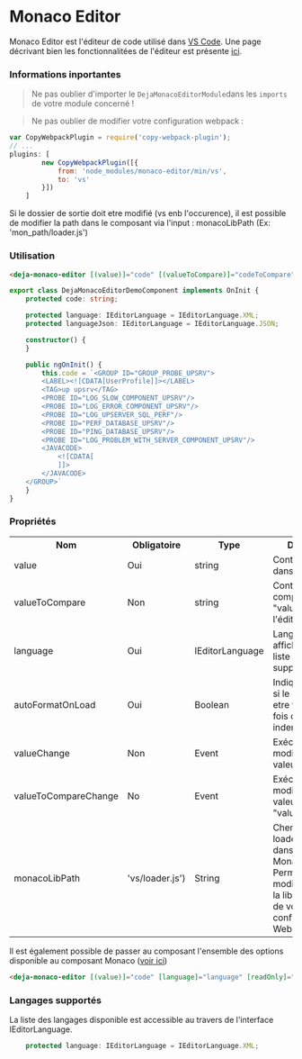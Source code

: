 # Monaco Editor
Monaco Editor est l'éditeur de code utilisé dans [VS Code](https://github.com/Microsoft/vscode).
Une page décrivant bien les fonctionnalitées de l'éditeur est présente [ici](https://code.visualstudio.com/docs/editor/editingevolved).

### Informations inportantes 
> Ne pas oublier d'importer le `DejaMonacoEditorModule`dans les `imports` de votre module concerné !

> Ne pas oublier de modifier votre configuration webpack :

```javascript
var CopyWebpackPlugin = require('copy-webpack-plugin');
// ...
plugins: [
        new CopyWebpackPlugin([{
            from: 'node_modules/monaco-editor/min/vs',
            to: 'vs'
        }])
    ]
```

Si le dossier de sortie doit etre modifié (vs enb l'occurence), il est possible de modifier la path dans le composant via 
l'input : monacoLibPath (Ex: 'mon_path/loader.js')

### Utilisation 
```html
<deja-monaco-editor [(value)]="code" [(valueToCompare)]="codeToCompare" [language]="language"></deja-monaco-editor>
```

```typescript
export class DejaMonacoEditorDemoComponent implements OnInit {
    protected code: string;

    protected language: IEditorLanguage = IEditorLanguage.XML;
    protected languageJson: IEditorLanguage = IEditorLanguage.JSON;

    constructor() {
    }

    public ngOnInit() {
		this.code = `<GROUP ID="GROUP_PROBE_UPSRV">
        <LABEL><![CDATA[UserProfile]]></LABEL>
        <TAG>up upsrv</TAG>
        <PROBE ID="LOG_SLOW_COMPONENT_UPSRV"/>
        <PROBE ID="LOG_ERROR_COMPONENT_UPSRV"/>
        <PROBE ID="LOG_UPSERVER_SQL_PERF"/>
        <PROBE ID="PERF_DATABASE_UPSRV"/>
        <PROBE ID="PING_DATABASE_UPSRV"/>
        <PROBE ID="LOG_PROBLEM_WITH_SERVER_COMPONENT_UPSRV"/>
        <JAVACODE>
            <![CDATA[
			]]>
        </JAVACODE>
    </GROUP>`
    }
}
```

### Propriétés

<table>
<tr>
    <th>Nom</th>
    <th>Obligatoire</th>
    <th>Type</th>
    <th>Description</th>
</tr>
<tr>
    <td>value</td>
    <td>Oui</td>
    <td>string</td>
    <td>Contenu a afficher dans l'éditeur</td>
</tr>
<tr>
    <td>valueToCompare</td>
    <td>Non</td>    
    <td>string</td>
    <td>Contenu a comparer avec "value" dans l'éditeur</td>
</tr>
<tr>
    <td>language</td>
    <td>Oui</td>    
    <td>IEditorLanguage</td>
    <td>Langage du code affiché (Voir la liste des langages supportés)</td>
</tr>
<tr>
    <td>autoFormatOnLoad</td>
    <td>Oui</td>
    <td>Boolean</td>
    <td>Indique à l'éditeur si le contenu doit etre formaté une fois chargé (auto indentation)</td>
</tr>
<tr>
    <td>valueChange</td>
    <td>Non</td>
    <td>Event</td>
    <td>Exécuté lors d'une modification de la valeur de "value"</td>
</tr>
<tr>
    <td>valueToCompareChange</td>
    <td>No</td>
    <td>Event</td>
    <td>Exécuté lors d'une modification de la valeur de "valueToCompare"</td>
</tr>
<tr>
    <td>monacoLibPath</td>
    <td>'vs/loader.js')</td>
    <td>String</td>
    <td>Chemin vers le loader.js situé dans la librairie Monaco Editor. Permet de modifier le path de la lib en fonction de votre configuration Webpack.</td>
</tr>
</table>

Il est également possible de passer au composant l'ensemble des options disponible au composant Monaco ([voir ici](https://microsoft.github.io/monaco-editor/api/interfaces/monaco.editor.ieditoroptions.html#readonly))
```html
<deja-monaco-editor [(value)]="code" [language]="language" [readOnly]="true" [automaticLayout]="true"></deja-monaco-editor>
```

### Langages supportés
La liste des langages disponible est accessible au travers de l'interface IEditorLanguage.
```typescript
    protected language: IEditorLanguage = IEditorLanguage.XML;
```

